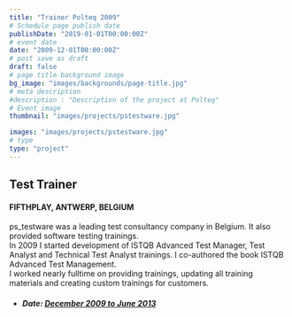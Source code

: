 ```yaml
---
title: "Trainer Polteq 2009"
# Schedule page publish date
publishDate: "2019-01-01T00:00:00Z"
# event date
date: "2009-12-01T00:00:00Z"
# post save as draft
draft: false
# page title background image
bg_image: "images/backgrounds/page-title.jpg"
# meta description
#description : "Description of the project at Polteq"
# Event image
thumbnail: "images/projects/pstestware.jpg"

images: "images/projects/pstestware.jpg"
# type
type: "project"
---
```





## Test Trainer

#### FIFTHPLAY, ANTWERP, BELGIUM

ps_testware was a leading test consultancy company in Belgium. It also provided software testing trainings.  
In 2009 I started development of ISTQB Advanced Test Manager, Test Analyst and Technical Test Analyst trainings. I co-authored the book ISTQB Advanced Test Management.  
I worked nearly fulltime on providing trainings, updating all training materials and creating custom trainings for customers.

*   ##### Date: [December 2009 to June 2013](https://www.amazon.co.uk/Advanced-Test-Management-Patrick-Hendrickx/dp/9090257276)
